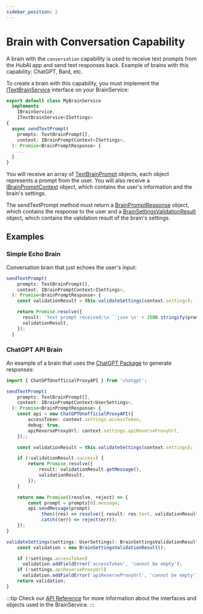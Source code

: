 ```yaml
---
sidebar_position: 2
---
```


# Brain with Conversation Capability

A brain with the `conversation` capability is used to receive text prompts from the HubAI app and send text responses back. Example of brains with this capability: ChatGPT, Bard, etc.

To create a brain with this capability, you must implement the [ITextBrainService](../../api/brain-sdk/interfaces/ITextBrainService) interface on your BrainService:

```ts
export default class MyBrainService
  implements
    IBrainService,
    ITextBrainService<ISettings>
{
  async sendTextPrompt(
    prompts: TextBrainPrompt[],
    context: IBrainPromptContext<ISettings>,
  ): Promise<BrainPromptResponse> {
    ...
  }
}
```

You will receive an array of [TextBrainPrompt](../../api/brain-sdk/interfaces/TextBrainPrompt) objects, each object represents a prompt from the user. You will also receive a [IBrainPromptContext](../../api/brain-sdk/interfaces/IBrainPromptContext) object, which contains the user's information and the brain's settings.

The sendTextPrompt method must return a [BrainPromptResponse](../../api/brain-sdk/modules#brainpromptresponse) object, which contains the response to the user and a [BrainSettingsValidationResult](../../api/brain-sdk/classes/BrainSettingsValidationResult) object, which contains the validation result of the brain's settings.

## Examples

### Simple Echo Brain

Conversation brain that just echoes the user's input:

```ts
sendTextPrompt(
    prompts: TextBrainPrompt[],
    context: IBrainPromptContext<ISettings>,
  ): Promise<BrainPromptResponse> {
    const validationResult = this.validateSettings(context.settings);

    return Promise.resolve({
      result: 'Text prompt received:\n ``json \n' + JSON.stringify(prompts) + '\n``',
      validationResult,
    });
  }
```

### ChatGPT API Brain

An example of a brain that uses the [ChatGPT Package](https://www.npmjs.com/package/chatgpt) to generate responses:

```ts
import { ChatGPTUnofficialProxyAPI } from 'chatgpt';

sendTextPrompt(
    prompts: TextBrainPrompt[],
    context: IBrainPromptContext<UserSettings>,
  ): Promise<BrainPromptResponse> {
    const api = new ChatGPTUnofficialProxyAPI({
        accessToken: context.settings.accessToken,
        debug: true,
        apiReverseProxyUrl: context.settings.apiReverseProxyUrl,
    });;

    const validationResult = this.validateSettings(context.settings);

    if (!validationResult.success) {
        return Promise.resolve({
            result: validationResult.getMessage(),
            validationResult,
        });
    }

    return new Promise((resolve, reject) => {
        const prompt = prompts[0].message;
        api.sendMessage(prompt)
            .then((res) => resolve({ result: res.text, validationResult }))
            .catch((err) => reject(err));
    });
}

validateSettings(settings: UserSettings): BrainSettingsValidationResult {
    const validation = new BrainSettingsValidationResult();

    if (!settings.accessToken)
      validation.addFieldError('accessToken', 'cannot be empty');
    if (!settings.apiReverseProxyUrl)
      validation.addFieldError('apiReverseProxyUrl', 'cannot be empty');
    return validation;
}
```

:::tip
Check our [API Reference](../../api/brain-sdk/modules) for more information about the interfaces and objects used in the BrainService.
:::
